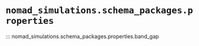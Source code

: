 
# `nomad_simulations.schema_packages.properties`


::: nomad_simulations.schema_packages.properties.band_gap
